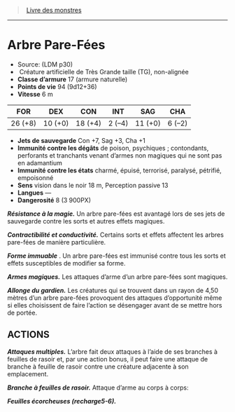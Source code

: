 ﻿> [Livre des monstres](tome_of_beasts.md)

---

# Arbre Pare-Fées

- Source: (LDM p30)
-  Créature artificielle de Très Grande taille (TG), non-alignée
- **Classe d’armure** 17 (armure naturelle)
- **Points de vie** 94 (9d12+36)
- **Vitesse** 6 m

|FOR|DEX|CON|INT|SAG|CHA|
|---|---|---|---|---|---|
|26 (+8)|10 (+0)|18 (+4)|2 (–4)|11 (+0)|6 (–2)|

- **Jets de sauvegarde** Con +7, Sag +3, Cha +1
- **Immunité contre les dégâts** de poison, psychiques ; contondants, perforants et tranchants venant d’armes non magiques qui ne sont pas en adamantium
- **Immunité contre les états** charmé, épuisé, terrorisé, paralysé, pétrifié, empoisonné
- **Sens** vision dans le noir 18 m, Perception passive 13
- **Langues** —
- **Dangerosité** 8 (3 900PX)

**_Résistance à la magie._** Un arbre pare-fées est avantagé lors de ses jets de sauvegarde contre les sorts et autres effets magiques.

**_Contractibilité et conductivité._** Certains sorts et effets affectent les arbres pare-fées de manière particulière.

**_Forme immuable_** . Un arbre pare-fées est immunisé contre tous les sorts et effets susceptibles de modifier sa forme.

**_Armes magiques._** Les attaques d’arme d’un arbre pare-fées sont magiques.

**_Allonge du gardien._** Les créatures qui se trouvent dans un rayon de 4,50 mètres d’un arbre pare-fées provoquent des attaques d’opportunité même si elles choisissent de faire l’action se désengager avant de se mettre hors de portée.

## ACTIONS

**_Attaques multiples._** L’arbre fait deux attaques à l’aide de ses branches à feuilles de rasoir et, par une action bonus, il peut faire une attaque de branche à feuille de rasoir contre une créature adjacente à son emplacement.

**_Branche à feuilles de rasoir._** Attaque d’arme au corps à corps:

**_Feuilles écorcheuses (recharge5-6)._**

